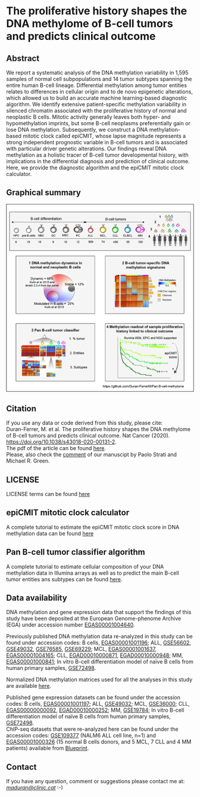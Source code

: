 # The proliferative history shapes the DNA methylome of B-cell tumors and predicts clinical outcome

## Abstract
We report a systematic analysis of the DNA methylation variability in 1,595 samples of normal cell subpopulations and 14 tumor subtypes spanning the entire human B-cell lineage. Differential methylation among tumor entities relates to differences in cellular origin and to de novo epigenetic alterations, which allowed us to build an accurate machine learning-based diagnostic algorithm. We identify extensive patient-specific methylation variability in silenced chromatin associated with the proliferative history of normal and neoplastic B cells. Mitotic activity generally leaves both hyper- and hypomethylation imprints, but some B-cell neoplasms preferentially gain or lose DNA methylation. Subsequently, we construct a DNA methylation-based mitotic clock called epiCMIT, whose lapse magnitude represents a strong independent prognostic variable in B-cell tumors and is associated with particular driver genetic alterations. Our findings reveal DNA methylation as a holistic tracer of B-cell tumor developmental history, with implications in the differential diagnosis and prediction of clinical outcome. <br />
Here, we provide the diagnostic algorithm and the epiCMIT mitotic clock calculator.

## Graphical summary
![alt text](https://github.com/Duran-FerrerM/Pan-B-cell-methylome/blob/master/Images/Graphical.abstract.png)

## Citation
If you use any data or code derived from this study, please cite:<br />
Duran-Ferrer, M. et al. The proliferative history shapes the DNA methylome of B-cell tumors and predicts clinical outcome. Nat Cancer (2020). https://doi.org/10.1038/s43018-020-00131-2. <br />
The pdf of the article can be found [here](https://www.nature.com/articles/s43018-020-00131-2.epdf?sharing_token=XRuBq8qwGeJcZf6SuE08pdRgN0jAjWel9jnR3ZoTv0Mh5o7ypQ2fGNatxzZC0VSATkPfrfQL1kKKlFISzIABgfdmJeGPofsBj1UFSVxn5ru5tgRQoqXwF63VqsH5u33nJ-Zp1gzOEZNuXb-F6VcxSAiniSABihzhc5dJ9z5PP1M%3D). <br />
Please, also check the [comment](https://www.nature.com/articles/s43018-020-00132-1) of our manuscipt by Paolo Strati and Michael R. Green.

## LICENSE
LICENSE terms can be found [here](https://github.com/Duran-FerrerM/Pan-B-cell-methylome/blob/master/LICENSE)

##  epiCMIT mitotic clock calculator

A complete tutorial to estimate the epiCMIT mitotic clock score in DNA methylation data can be found [here](https://github.com/Duran-FerrerM/Duran-FerrerM.github.io/Estimate.epiCMIT.html)

## Pan B-cell tumor classifier algorithm
A complete tutorial to estimate cellular composition of your DNA methylation data in Illumina arrays as well as to predict the main B-cell tumor entities ans subtypes can be found [here](https://github.com/Duran-FerrerM/Duran-FerrerM.github.io/B.cell.tumor.classifier.html).

## Data availability
DNA methylation and gene expression data that support the findings of this study have been deposited at the European Genome-phenome Archive (EGA) under accession number [EGAS00001004640](https://ega-archive.org/studies/EGAS00001004640). <br />

Previously published DNA methylation data re-analyzed in this study can be found under accession codes: B cells, [EGAS00001001196](https://www.ebi.ac.uk/ega/studies/EGAS00001001196); ALL, [GSE56602](https://www.ncbi.nlm.nih.gov/geo/query/acc.cgi?acc=GSE56602), [GSE49032](https://www.ncbi.nlm.nih.gov/geo/query/acc.cgi?acc=GSE49032), [GSE76585](https://www.ncbi.nlm.nih.gov/geo/query/acc.cgi?acc=GSE76585), [GSE69229](https://www.ncbi.nlm.nih.gov/geo/query/acc.cgi?acc=GSE69229); MCL, [EGAS00001001637](https://www.ebi.ac.uk/ega/studies/EGAS00001001637), [EGAS00001004165](https://ega-archive.org/studies/EGAS00001004165); CLL, [EGAD00010000871](https://www.ebi.ac.uk/ega/datasets/EGAD00010000871), [EGAD00010000948](https://www.ebi.ac.uk/ega/datasets/EGAD00010000948); MM, [EGAS00001000841](https://ega-archive.org/studies/EGAS00001000841); In vitro B-cell differentiation model of naïve B cells from human primary samples, [GSE72498](https://www.ncbi.nlm.nih.gov/geo/query/acc.cgi?acc=GSE72498). <br />

Normalized DNA methylation matrices used for all the analyses in this study are available [here](http://resources.idibaps.org/paper/the-proliferative-history-shapes-the-DNA-methylome-of-B-cell-tumors-and-predicts-clinical-outcome). <br />

Published gene expression datasets can be found under the accession codes: B cells, [EGAS00001001197](https://www.ebi.ac.uk/ega/studies/EGAS00001001197); ALL, [GSE49032](https://www.ncbi.nlm.nih.gov/geo/query/acc.cgi?acc=GSE49032); MCL, [GSE36000](https://www.ncbi.nlm.nih.gov/geo/query/acc.cgi?acc=GSE36000); CLL, [EGAS00000000092](https://www.ebi.ac.uk/ega/studies/EGAS00000000092), [EGAD00010000252](https://www.ebi.ac.uk/ega/datasets/EGAD00010000252); MM, [GSE19784](https://www.ncbi.nlm.nih.gov/geo/query/acc.cgi?acc=GSE19784); In vitro B-cell differentiation model of naïve B cells from human primary samples, [GSE72498](https://www.ncbi.nlm.nih.gov/geo/query/acc.cgi?acc=GSE72498).<br />
ChIP-seq datasets that were re-analyzed here can be found under the accession codes: [GSE109377](https://www.ncbi.nlm.nih.gov/geo/query/acc.cgi?acc=GSE109377) (NALM6 ALL cell line, n=1) and [EGAS00001000326](https://www.ebi.ac.uk/ega/studies/EGAS00001000326) (15 normal B cells donors, and 5 MCL, 7 CLL and 4 MM patients) available from [Blueprint](https://www.blueprint-epigenome.eu/).

## Contact
If you have any question, comment or suggestions please contact me at: *maduran@clinic.cat* :-)
